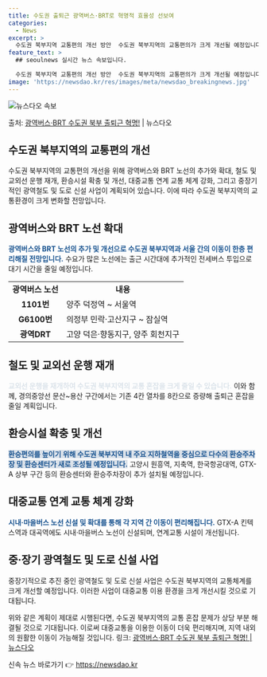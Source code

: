 ```yaml
---
title: 수도권 출퇴근 광역버스·BRT로 혁명적 효율성 선보여
categories:
  - News
excerpt: >
  수도권 북부지역 교통편의 개선 방안  수도권 북부지역의 교통편의가 크게 개선될 예정입니다. 국토교통부 대도시…
feature_text: >
  ## seoulnews 실시간 뉴스 속보입니다.

  수도권 북부지역 교통편의 개선 방안  수도권 북부지역의 교통편의가 크게 개선될 예정입니다. 국토교통부 대도시…
image: 'https://newsdao.kr/res/images/meta/newsdao_breakingnews.jpg'
---
```


![뉴스다오 속보](https://newsdao.kr/res/images/meta/newsdao_breakingnews.jpg)

<p>출처: <a href="https://newsdao.kr/4089" rel="dofollow">광역버스·BRT 수도권 북부 출퇴근 혁명!</a> | 뉴스다오</p>

<h2>수도권 북부지역의 교통편의 개선</h2>
수도권 북부지역의 교통편의 개선을 위해 광역버스와 BRT 노선의 추가와 확대, 철도 및 교외선 운행 재개, 환승시설 확충 및 개선, 대중교통 연계 교통 체계 강화, 그리고 중장기적인 광역철도 및 도로 신설 사업이 계획되어 있습니다. 이에 따라 수도권 북부지역의 교통환경이 크게 변화할 전망입니다.

<h2>광역버스와 BRT 노선 확대</h2>
<b><span style="color: #1a5490;">광역버스와 BRT 노선의 추가 및 개선으로 수도권 북부지역과 서울 간의 이동이 한층 편리해질 전망입니다.</span></b> 수요가 많은 노선에는 출근 시간대에 추가적인 전세버스 투입으로 대기 시간을 줄일 예정입니다.

<table>
  <tr>
    <td style="text-align: center; height: 17px;"><b>광역버스 노선</b></td>
    <td style="text-align: center; height: 17px;"><b>내용</b></td>
  </tr>
  <tr>
    <td style="text-align: center; height: 17px;"><b>1101번</b></td>
    <td>양주 덕정역 ~ 서울역</td>
  </tr>
  <tr>
    <td style="text-align: center; height: 17px;"><b>G6100번</b></td>
    <td>의정부 민락·고산지구 ~ 잠실역</td>
  </tr>
  <tr>
    <td style="text-align: center; height: 17px;"><b>광역DRT</b></td>
    <td>고양 덕은·향동지구, 양주 회천지구</td>
  </tr>
</table>

<h2>철도 및 교외선 운행 재개</h2>
<b><span style="color: #21538527;">교외선 운행을 재개하여 수도권 북부지역의 교통 혼잡을 크게 줄일 수 있습니다.</span></b> 이와 함께, 경의중앙선 문산~용산 구간에서는 기존 4칸 열차를 8칸으로 증량해 출퇴근 혼잡을 줄일 계획입니다.

<h2>환승시설 확충 및 개선</h2>
<b><span style="background-color: #21538527; color: #1a5490;">환승편의를 높이기 위해 수도권 북부지역 내 주요 지하철역을 중심으로 다수의 환승주차장 및 환승센터가 새로 조성될 예정입니다.</span></b> 고양시 원흥역, 지축역, 한국항공대역, GTX-A 상부 구간 등의 환승센터와 환승주차장이 추가 설치될 예정입니다.

<h2>대중교통 연계 교통 체계 강화</h2>
<b><span style="color: #1a5490;">시내·마을버스 노선 신설 및 확대를 통해 각 지역 간 이동이 편리해집니다.</span></b> GTX-A 킨텍스역과 대곡역에도 시내·마을버스 노선이 신설되며, 연계교통 시설이 개선됩니다.

<h2>중·장기 광역철도 및 도로 신설 사업</h2>
중장기적으로 추진 중인 광역철도 및 도로 신설 사업은 수도권 북부지역의 교통체계를 크게 개선할 예정입니다. 이러한 사업이 대중교통 이용 환경을 크게 개선시킬 것으로 기대됩니다.

위와 같은 계획이 제대로 시행된다면, 수도권 북부지역의 교통 혼잡 문제가 상당 부분 해결될 것으로 기대됩니다. 이로써 대중교통을 이용한 이동이 더욱 편리해지며, 지역 내외의 원활한 이동이 가능해질 것입니다. 링크: [광역버스·BRT 수도권 북부 출퇴근 혁명! | 뉴스다오](https://newsdao.kr/4089) 

신속 뉴스 바로가기 👉 <a href="https://newsdao.kr" rel="dofollow">https://newsdao.kr</a>


